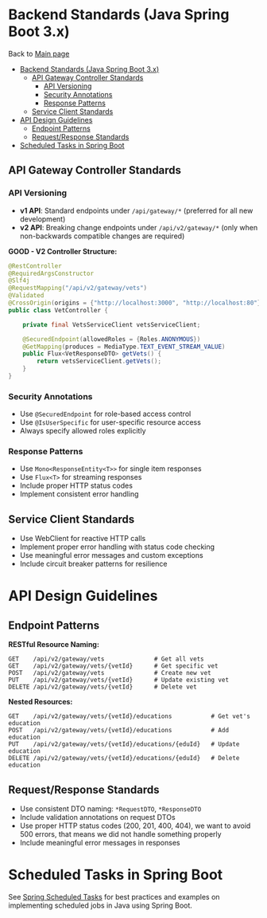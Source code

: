 # Backend Standards (Java Spring Boot 3.x)

Back to [Main page](../README.md)

<!-- TOC -->

<!-- TOC -->

- [Backend Standards (Java Spring Boot 3.x)](#backend-standards-java-spring-boot-3x)
  - [API Gateway Controller Standards](#api-gateway-controller-standards)
    - [API Versioning](#api-versioning)
    - [Security Annotations](#security-annotations)
    - [Response Patterns](#response-patterns)
  - [Service Client Standards](#service-client-standards)
- [API Design Guidelines](#api-design-guidelines)
  - [Endpoint Patterns](#endpoint-patterns)
  - [Request/Response Standards](#requestresponse-standards)
- [Scheduled Tasks in Spring Boot](#scheduled-tasks-in-spring-boot)
  <!-- TOC -->

## API Gateway Controller Standards

### API Versioning

- **v1 API**: Standard endpoints under `/api/gateway/*` (preferred for all new development)
- **v2 API**: Breaking change endpoints under `/api/v2/gateway/*` (only when non-backwards compatible changes are required)

**GOOD - V2 Controller Structure:**

```java
@RestController
@RequiredArgsConstructor
@Slf4j
@RequestMapping("/api/v2/gateway/vets")
@Validated
@CrossOrigin(origins = {"http://localhost:3000", "http://localhost:80"})
public class VetController {

    private final VetsServiceClient vetsServiceClient;

    @SecuredEndpoint(allowedRoles = {Roles.ANONYMOUS})
    @GetMapping(produces = MediaType.TEXT_EVENT_STREAM_VALUE)
    public Flux<VetResponseDTO> getVets() {
        return vetsServiceClient.getVets();
    }
}
```

### Security Annotations

- Use `@SecuredEndpoint` for role-based access control
- Use `@IsUserSpecific` for user-specific resource access
- Always specify allowed roles explicitly

### Response Patterns

- Use `Mono<ResponseEntity<T>>` for single item responses
- Use `Flux<T>` for streaming responses
- Include proper HTTP status codes
- Implement consistent error handling

## Service Client Standards

- Use WebClient for reactive HTTP calls
- Implement proper error handling with status code checking
- Use meaningful error messages and custom exceptions
- Include circuit breaker patterns for resilience

# API Design Guidelines

## Endpoint Patterns

**RESTful Resource Naming:**

```
GET    /api/v2/gateway/vets              # Get all vets
GET    /api/v2/gateway/vets/{vetId}      # Get specific vet
POST   /api/v2/gateway/vets              # Create new vet
PUT    /api/v2/gateway/vets/{vetId}      # Update existing vet
DELETE /api/v2/gateway/vets/{vetId}      # Delete vet
```

**Nested Resources:**

```
GET    /api/v2/gateway/vets/{vetId}/educations           # Get vet's education
POST   /api/v2/gateway/vets/{vetId}/educations           # Add education
PUT    /api/v2/gateway/vets/{vetId}/educations/{eduId}   # Update education
DELETE /api/v2/gateway/vets/{vetId}/educations/{eduId}   # Delete education
```

## Request/Response Standards

- Use consistent DTO naming: `*RequestDTO`, `*ResponseDTO`
- Include validation annotations on request DTOs
- Use proper HTTP status codes (200, 201, 400, 404), we want to avoid 500 errors, that means we did not handle something properly
- Include meaningful error messages in responses

# Scheduled Tasks in Spring Boot

See [Spring Scheduled Tasks](./spring-scheduled-tasks.md) for best practices and examples on implementing scheduled jobs in Java using Spring Boot.
